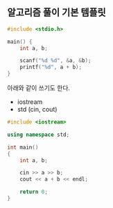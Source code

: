 ## 알고리즘 풀이 기본 템플릿

```c++
#include <stdio.h>

main() {
    int a, b;

    scanf("%d %d", &a, &b);
    printf("%d", a + b);
}
```

아래와 같이 쓰기도 한다.

- iostream
- std (cin, cout)

```c++
#include <iostream>

using namespace std;

int main()
{
    int a, b;

    cin >> a >> b;
    cout << a + b << endl;

    return 0;
}
```
